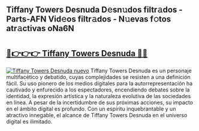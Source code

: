 ## Tiffany Towers Desnuda D𝚎sn𝚞dos filtr𝚊dos - Parts-AFN Vid𝚎os filtr𝚊dos - N𝚞evas f𝚘tos atr𝚊ctivas oNa6N

# <h2><a href="http://mb134j.tromn.icu/?c=Tiffany+Towers+Desnuda">🔗👉👉👉 Tiffany Towers Desnuda 🔗🔗</a></h2>

[![Tiffany Towers Desnuda nuevo](https://i.imgur.com/pEAQMta.gif)](http://mb134j.tromn.icu/?c=Tiffany+Towers+Desnuda)
Tiffany Towers Desnuda es un personaje multifacético y debatido, cuyas complejidades se resisten a una definición fácil.  Su uso pionero de los medios digitales para la autorrepresentación ha cautivado y enfurecido a los espectadores, encendiendo debates sobre la identidad, la expresión artística y la naturaleza evolutiva de las sociedades en línea. A pesar de la incertidumbre de sus próximas acciones, su impacto en el ámbito digital es profundo. Con un espíritu inquebrantable y un atractivo innegable, el alcance de Tiffany Towers Desnuda en el universo digital es ilimitado.
